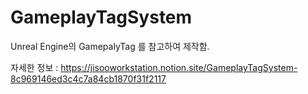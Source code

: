 # GameplayTagSystem

Unreal Engine의 GamepalyTag 를 참고하여 제작함.

자세한 정보 : https://jisooworkstation.notion.site/GameplayTagSystem-8c969146ed3c4c7a84cb1870f31f2117
